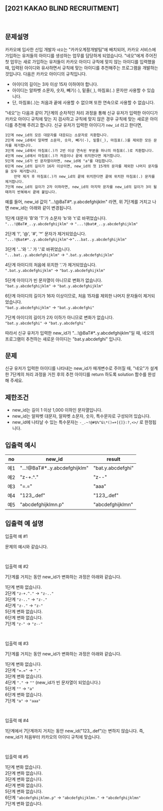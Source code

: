 ## **[2021 KAKAO BLIND RECRUITMENT]**

<br>

## 문제설명

카카오에 입사한 신입 개발자 `네오`는 "카카오계정개발팀"에 배치되어, 카카오 서비스에 가입하는 유저들의 아이디를 생성하는 업무를 담당하게 되었습니다. "네오"에게 주어진 첫 업무는 새로 가입하는 유저들이 카카오 아이디 규칙에 맞지 않는 아이디를 입력했을 때, 입력된 아이디와 유사하면서 규칙에 맞는 아이디를 추천해주는 프로그램을 개발하는 것입니다.
다음은 카카오 아이디의 규칙입니다.

- 아이디의 길이는 3자 이상 15자 이하여야 합니다.
- 아이디는 알파벳 소문자, 숫자, 빼기(`-`), 밑줄(`_`), 마침표(`.`) 문자만 사용할 수 있습니다.
- 단, 마침표(`.`)는 처음과 끝에 사용할 수 없으며 또한 연속으로 사용할 수 없습니다.

"네오"는 다음과 같이 7단계의 순차적인 처리 과정을 통해 신규 유저가 입력한 아이디가 카카오 아이디 규칙에 맞는 지 검사하고 규칙에 맞지 않은 경우 규칙에 맞는 새로운 아이디를 추천해 주려고 합니다.
신규 유저가 입력한 아이디가 `new_id` 라고 한다면,

```
1단계 new_id의 모든 대문자를 대응되는 소문자로 치환합니다.
2단계 new_id에서 알파벳 소문자, 숫자, 빼기(-), 밑줄(_), 마침표(.)를 제외한 모든 문자를 제거합니다.
3단계 new_id에서 마침표(.)가 2번 이상 연속된 부분을 하나의 마침표(.)로 치환합니다.
4단계 new_id에서 마침표(.)가 처음이나 끝에 위치한다면 제거합니다.
5단계 new_id가 빈 문자열이라면, new_id에 "a"를 대입합니다.
6단계 new_id의 길이가 16자 이상이면, new_id의 첫 15개의 문자를 제외한 나머지 문자들을 모두 제거합니다.
    만약 제거 후 마침표(.)가 new_id의 끝에 위치한다면 끝에 위치한 마침표(.) 문자를 제거합니다.
7단계 new_id의 길이가 2자 이하라면, new_id의 마지막 문자를 new_id의 길이가 3이 될 때까지 반복해서 끝에 붙입니다.
```

예를 들어, new_id 값이 "...!@BaT#\*..y.abcdefghijklm" 라면, 위 7단계를 거치고 나면 new_id는 아래와 같이 변경됩니다.

1단계 대문자 'B'와 'T'가 소문자 'b'와 't'로 바뀌었습니다.<br>
`"...!@BaT#_..y.abcdefghijklm"` → `"...!@bat#_..y.abcdefghijklm"`<br>

2단계 '!', '@', '#', '\*' 문자가 제거되었습니다.<br>
`"...!@bat#*..y.abcdefghijklm"`→`"...bat..y.abcdefghijklm"`<br>

3단계 '...'와 '..' 가 '.'로 바뀌었습니다.<br>
`"...bat..y.abcdefghijklm"` → `".bat.y.abcdefghijklm"`<br>

4단계 아이디의 처음에 위치한 '.'가 제거되었습니다.<br>
`".bat.y.abcdefghijklm"` → `"bat.y.abcdefghijklm"`<br>

5단계 아이디가 빈 문자열이 아니므로 변화가 없습니다.<br>
`"bat.y.abcdefghijklm"` → `"bat.y.abcdefghijklm"`<br>

6단계 아이디의 길이가 16자 이상이므로, 처음 15자를 제외한 나머지 문자들이 제거되었습니다.<br>
`"bat.y.abcdefghijklm"` → `"bat.y.abcdefghi"`<br>

7단계 아이디의 길이가 2자 이하가 아니므로 변화가 없습니다.<br>
`"bat.y.abcdefghi"` → `"bat.y.abcdefghi"`<br>

따라서 신규 유저가 입력한 new_id가 "...!@BaT#\*..y.abcdefghijklm"일 때, 네오의 프로그램이 추천하는 새로운 아이디는 "bat.y.abcdefghi" 입니다.

## 문제

신규 유저가 입력한 아이디를 나타내는 new_id가 매개변수로 주어질 때, "네오"가 설계한 7단계의 처리 과정을 거친 후의 추천 아이디를 return 하도록 solution 함수를 완성해 주세요.

## 제한조건

- new_id는 길이 1 이상 1,000 이하인 문자열입니다.
- new_id는 알파벳 대문자, 알파벳 소문자, 숫자, 특수문자로 구성되어 있습니다.
- new_id에 나타날 수 있는 특수문자는 `-_.~!@#$%^&\*()=+[{]}:?,<>/` 로 한정됩니다.

## 입출력 예시

| no  | new_id                         | result            |
| --- | ------------------------------ | ----------------- |
| 예1 | "...!@BaT#\*..y.abcdefghijklm" | "bat.y.abcdefghi" |
| 예2 | "z-+.^."                       | "z--"             |
| 예3 | "=.="                          | "aaa"             |
| 예4 | "123\_.def"                    | "123\_.def"       |
| 예5 | "abcdefghijklmn.p"             | "abcdefghijklmn"  |

## 입출력 예 설명

입출력 예 #1

문제의 예시와 같습니다.

<br>

입출력 예 #2

7단계를 거치는 동안 new_id가 변화하는 과정은 아래와 같습니다.

1단계 변화 없습니다.<br>
2단계 `"z-+.^."` → `"z-.."`<br>
3단계 `"z-.."` → `"z-."`<br>
4단계 `"z-."` → `"z-"`<br>
5단계 변화 없습니다.<br>
6단계 변화 없습니다.<br>
7단계 `"z-"` → `"z--"`<br>

<br>

입출력 예 #3

7단계를 거치는 동안 new_id가 변화하는 과정은 아래와 같습니다.

1단계 변화 없습니다.<br>
2단계 `"=.="` → `"."`<br>
3단계 변화 없습니다.<br>
4단계 `"."` → `""` (new_id가 빈 문자열이 되었습니다.)<br>
5단계 `""` → `"a"`<br>
6단계 변화 없습니다.<br>
7단계 `"a"` → `"aaa"`<br>

<br>

입출력 예 #4

1단계에서 7단계까지 거치는 동안 new_id("123\_.def")는 변하지 않습니다. 즉, new_id가 처음부터 카카오의 아이디 규칙에 맞습니다.

<br>

입출력 예 #5

1단계 변화 없습니다.<br>
2단계 변화 없습니다.<br>
3단계 변화 없습니다.<br>
4단계 변화 없습니다.<br>
5단계 변화 없습니다.<br>
6단계 `"abcdefghijklmn.p"` → `"abcdefghijklmn."` → `"abcdefghijklmn"`<br>
7단계 변화 없습니다.<br>
